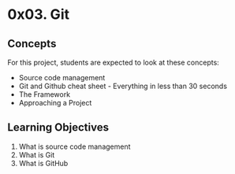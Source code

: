 # 0x03. Git

## Concepts

For this project, students are expected to look at these concepts:

 * Source code management
 * Git and Github cheat sheet - Everything in less than 30 seconds
 * The Framework
 * Approaching a Project

## Learning Objectives

1. What is source code management
2. What is Git
3. What is GitHub